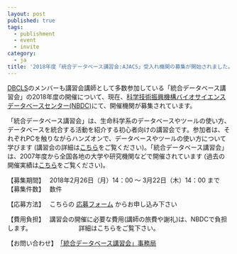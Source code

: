 ```yaml
---
layout: post
published: true
tags:
  - publishment
  - event
  - invite
category:
  - ja
title: '2018年度「統合データベース講習会:AJACS」受入れ機関の募集が開始されました。'
---
```

[DBCLS](http://dbcls.rois.ac.jp/)のメンバーも講習会講師として多数参加している「統合データベース講習会」の2018年度の開催について、現在、[科学技術振興機構バイオサイエンスデータベースセンター(NBDC)](http://biosciencedbc.jp/)にて、開催機関が募集されています。

 

「統合データベース講習会」は、生命科学系のデータベースやツールの使い方、データベースを統合する活動を紹介する初心者向けの講習会です。参加者は、それぞれPCを触りながらハンズオンで、データベースやツールの使い方について学びます (講習会の詳細は[こちら](http://events.biosciencedbc.jp/training/application/faq)をご覧ください)。「統合データベース講習会」は、2007年度から全国各地の大学や研究機関などで開催されています (過去の開催実績は[こちら](http://events.biosciencedbc.jp/training/application/archives)をご覧ください)。

 

【募集期間】　 2018年2月26日（月）14：00 ～ 3月22日（木）14：00 まで
【募集件数】　 数件

【応募方法】　 こちらの [応募フォーム](https://form.jst.go.jp/enquetes/ajacs2018_application) からお申し込み下さい

【費用負担】　 講習会の開催に必要な費用(講師の旅費や謝礼)は、NBDCで負担します。
　　　　　　　 詳細はこちらをご覧下さい。

【お問い合わせ】　[「統合データベース講習会」事務局](http://events.biosciencedbc.jp/training/application/contactus)

